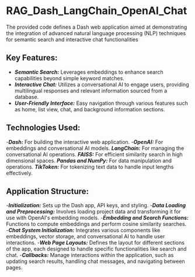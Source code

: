 # RAG_Dash_LangChain_OpenAI_Chat

The provided code defines a Dash web application aimed at demonstrating the integration of advanced natural language processing (NLP) techniques for semantic search and interactive chat functionalities

## Key Features:
- ***Semantic Search:*** Leverages embeddings to enhance search capabilities beyond simple keyword matches.
- ***Interactive Chat:*** Utilizes a conversational AI to engage users, providing multilingual responses and relevant information sourced from a database.
- ***User-Friendly Interface:*** Easy navigation through various features such as home, list view, chat, and background information sections.

## Technologies Used:
-***Dash:*** For building the interactive web application.
-***OpenAI:*** For embeddings and conversational AI models.
***LangChain:*** For managing the conversational AI operations.
***FAISS:*** For efficient similarity search in high dimensional spaces.
***Pandas and NumPy:*** For data manipulation and operations.
***TikToken:*** For tokenizing text data to handle input lengths effectively.

## Application Structure:
-***Initialization:*** Sets up the Dash app, API keys, and styling.
-***Data Loading and Preprocessing:*** Involves loading project data and transforming it for use with OpenAI's embedding models.
-***Embedding and Search Functions:*** Functions to compute embeddings and perform cosine similarity searches.
-***Chat System Initialization:*** Integrates various components like embeddings, vector storage, and conversational AI to handle user interactions.
-***Web Page Layouts:*** Defines the layout for different sections of the app, each designed to handle specific functionalities like search and chat.
-***Callbacks:*** Manage interactions within the application, such as updating search results, handling chat messages, and navigating between pages.
